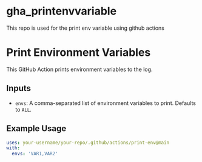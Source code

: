 # gha_printenvvariable
This repo is used for the print env variable using github actions

# Print Environment Variables

This GitHub Action prints environment variables to the log.

## Inputs

- `envs`: A comma-separated list of environment variables to print. Defaults to `ALL`.

## Example Usage

```yaml
uses: your-username/your-repo/.github/actions/print-env@main
with:
  envs: 'VAR1,VAR2'

